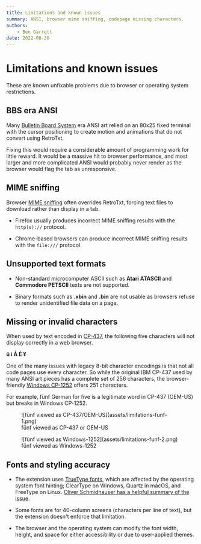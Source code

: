 ```yaml
---
title: Limitations and known issues
summary: ANSI, browser mime sniffing, codepage missing characters.
authors:
    - Ben Garrett
date: 2022-08-30
---
```

# Limitations and known issues

These are known unfixable problems due to browser or operating system restrictions.

## BBS era ANSI

Many [Bulletin Board System](https://spectrum.ieee.org/tech-history/cyberspace/social-medias-dialup-ancestor-the-bulletin-board-system) era ANSI art relied on an 80x25 fixed terminal with the cursor positioning to create motion and animations that do not convert using RetroTxt.

Fixing this would require a considerable amount of programming work for little reward. It would be a massive hit to browser performance, and most larger and more complicated ANSI would probably never render as the browser would flag the tab as unresponsive.
## MIME sniffing

Browser [MIME sniffing](https://en.wikipedia.org/wiki/Content_sniffing) often overrides RetroTxt, forcing text files to download rather than display in a tab.

- Firefox usually produces incorrect MIME sniffing results with the `http(s)://` protocol.

- Chrome-based browsers can produce incorrect MIME sniffing results with the `file:///` protocol.
## Unsupported text formats

- Non-standard microcomputer ASCII such as **Atari ATASCII** and **Commodore PETSCII** texts are not supported.

- Binary formats such as **.xbin** and **.bin** are not usable as browsers refuse to render unidentified file data on a page.

## Missing or invalid characters

When used by text encoded in [CP-437](https://en.wikipedia.org/wiki/Code_page_437), the following five characters will not display correctly in a web browser.

**ü ì Å É ¥**

One of the many issues with legacy 8-bit character encodings is that not all code pages use every character. So while the original IBM CP-437 used by many ANSI art pieces has a complete set of 256 characters, the browser-friendly [Windows CP-1252](https://en.wikipedia.org/wiki/Windows-1252) offers 251 characters.

For example, fünf German for five is a legitimate word in CP-437 (OEM-US) but breaks in Windows CP-1252.

<figure markdown>
  ![fünf viewed as CP-437/OEM-US](assets/limitations-funf-1.png)
  <figcaption>fünf viewed as CP-437 or OEM-US</figcaption>
</figure>

<figure markdown>
  ![fünf viewed as Windows-1252](assets/limitations-funf-2.png)
  <figcaption>fünf viewed as Windows-1252</figcaption>
</figure>

## Fonts and styling accuracy

- The extension uses [TrueType fonts](https://en.wikipedia.org/wiki/TrueType), which are affected by the operating system font hinting; ClearType on Windows, Quartz in macOS, and FreeType on Linux. [Oliver Schmidhauser has a helpful summary of the issue](https://glow.li/technology/2016/7/15/using-pixel-fonts-in-a-browser-without-font-smoothing).

- Some fonts are for 40-column screens (characters per line of text), but the extension doesn't enforce that limitation.

- The browser and the operating system can modify the font width, height, and space for either accessibility or due to user-applied themes.
